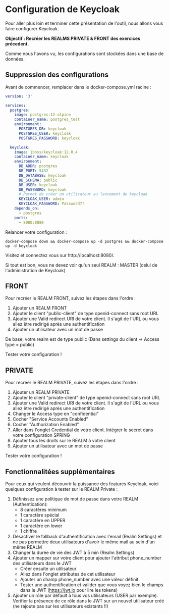 # Configuration de Keycloak

Pour aller plus loin et terminer cette présentation de l'outil, nous allons vous faire configurer Keycloak.

**Objectif : Recréer les REALMS PRIVATE & FRONT des exercices précedent.**

Comme nous l'avons vu, les configurations sont stockées dans une base de données.

## Suppression des configurations

Avant de commencer, remplacer dans le docker-compose.yml racine :
```yml
version: '3'

services:
  postgres:
    image: postgres:12-alpine
    container_name: postgres_test
    environment:
      POSTGRES_DB: keycloak
      POSTGRES_USER: keycloak
      POSTGRES_PASSWORD: keycloak

  keycloak:
    image: jboss/keycloak:12.0.4
    container_name: keycloak
    environment:
      DB_ADDR: postgres
      DB_PORT: 5432
      DB_DATABASE: keycloak
      DB_SCHEMA: public
      DB_USER: keycloak
      DB_PASSWORD: keycloak
      # Permet de créer un utilisateur au lancement de keycloak
      KEYCLOAK_USER: admin
      KEYCLOAK_PASSWORD: Password7!
    depends_on:
      - postgres
    ports:
      - 8080:8080
```

Relancer votre configuration :

```shell
docker-compose down && docker-compose up -d postgres && docker-compose up -d keycloak
```

Visitez et connectez vous sur http://localhost:8080/.

Si tout est bon, vous ne devez voir qu'un seul REALM : MASTER (celui de l'administration de Keycloak)

## FRONT

Pour recréer le REALM FRONT, suivez les étapes dans l'ordre : 
1. Ajouter un REALM FRONT
1. Ajouter le client "public-client" de type openid-connect sans root URL
1. Ajouter une Valid redirect URI de votre client. Il s'agit de l'URL ou vous allez être redirigé après une authentification
1. Ajouter un utilisateur avec un mot de passe

De base, votre realm est de type public (Dans settings du client => Access type = public)

Tester votre configuration !

## PRIVATE
Pour recréer le REALM PRIVATE, suivez les étapes dans l'ordre :
1. Ajouter un REALM PRIVATE
1. Ajouter le client "private-client" de type openid-connect sans root URL
1. Ajouter une Valid redirect URI de votre client. Il s'agit de l'URL ou vous allez être redirigé après une authentification
1. Changer le Access type en "confidential"
1. Cocher "Service Accounts Enabled"
1. Cocher "Authorization Enabled"
1. Aller dans l'onglet Credential de votre client. Intégrer le secret dans votre configuration SPRING
1. Ajouter tous les droits sur le REALM à votre client
1. Ajouter un utilisateur avec un mot de passe

Tester votre configuration !

## Fonctionnalitées supplémentaires

Pour ceux qui veulent découvrir la puissance des features Keycloak, voici quelques configuration à tester sur le REALM Private :
1. Définissez une politique de mot de passe dans votre REALM (Authentication): 
    * 8 caractères minimum
    * 1 caractère spécial
    * 1 caractère en UPPER
    * 1 caractère en lower
    * 1 chiffre
1. Désactiver le fallback d'authentification avec l'email (Realm Settings) et ne pas permettre deux utilisateurs d'avoir le même mail au sein d'un même REALM
1. Changer la durée de vie des JWT à 5 min (Realm Settings)
1. Ajouter un mapper sur votre client pour ajouter l'attribut phone_number des utilisateurs dans le JWT
    * Créer ensuite un utilisateur
    * Allez dans l'onglet attributes de cet utilisateur
    * Ajouter un champ phone_number avec une valeur définit
    * Tester une authentification et valider que vous voyez bien le champs dans le JWT (https://jwt.io pour lire les tokens)
1. Ajouter un rôle par défault à tous vos utilisateurs (USER par exemple). Verifier la présence de ce rôle dans le JWT sur un nouvel utilisateur créé (ne rajoute pas sur les utilisateurs existants !!)
